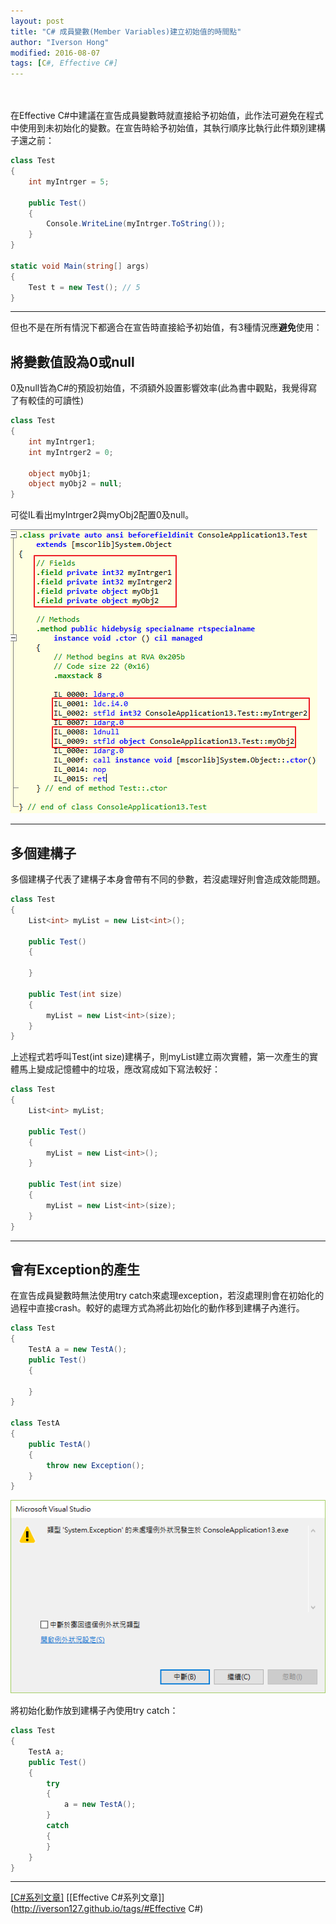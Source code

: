 ```yaml
---
layout: post
title: "C# 成員變數(Member Variables)建立初始值的時間點"
author: "Iverson Hong"
modified: 2016-08-07
tags: [C#, Effective C#]
---
```


　　　　　　　　　　　　　　　　　　　　　　　　　　　　　　　　　　　　　　　　

在Effective C#中建議在宣告成員變數時就直接給予初始值，此作法可避免在程式中使用到未初始化的變數。在宣告時給予初始值，其執行順序比執行此件類別建構子還之前：

~~~csharp
class Test
{
    int myIntrger = 5;

    public Test()
    {
        Console.WriteLine(myIntrger.ToString());
    }
}

static void Main(string[] args)
{
    Test t = new Test(); // 5
}
~~~

----------

但也不是在所有情況下都適合在宣告時直接給予初始值，有3種情況應**避免**使用：

## 將變數值設為0或null ##

0及null皆為C#的預設初始值，不須額外設置影響效率(此為書中觀點，我覺得寫了有較佳的可讀性)

~~~csharp
class Test
{
    int myIntrger1;
    int myIntrger2 = 0;
    
    object myObj1;
    object myObj2 = null;
}
~~~

可從IL看出myIntrger2與myObj2配置0及null。

![](..\images\postImage\CSharp_Effective_Item12\001.png)

----------

## 多個建構子 ##

多個建構子代表了建構子本身會帶有不同的參數，若沒處理好則會造成效能問題。

~~~csharp
class Test
{
    List<int> myList = new List<int>();

    public Test()
    {
           
    }

    public Test(int size)
    {
        myList = new List<int>(size);
    }
}
~~~

上述程式若呼叫Test(int size)建構子，則myList建立兩次實體，第一次產生的實體馬上變成記憶體中的垃圾，應改寫成如下寫法較好：

~~~csharp
class Test
{
    List<int> myList;

    public Test()
    {
        myList = new List<int>();
    }

    public Test(int size)
    {
        myList = new List<int>(size);
    }
}
~~~

----------

## 會有Exception的產生 ##

在宣告成員變數時無法使用try catch來處理exception，若沒處理則會在初始化的過程中直接crash。較好的處理方式為將此初始化的動作移到建構子內進行。

~~~csharp
class Test
{
    TestA a = new TestA();
    public Test()
    {
    
    }
}

class TestA
{
    public TestA()
    {
        throw new Exception();
    }
}
~~~

![](..\images\postImage\CSharp_Effective_Item12\002.png)

將初始化動作放到建構子內使用try catch：

~~~csharp
class Test
{
    TestA a;
    public Test()
    {
        try
        {
            a = new TestA();
        }
        catch 
        {
        }
    }
}
~~~

----------

[[C#系列文章]](http://iverson127.github.io/tags/#C#)
[[Effective C#系列文章]](http://iverson127.github.io/tags/#Effective C#)